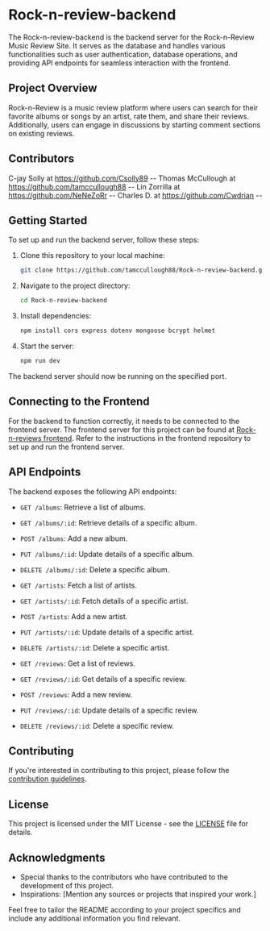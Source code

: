 
# Rock-n-review-backend

The Rock-n-review-backend is the backend server for the Rock-n-Review Music Review Site. It serves as the database and handles various functionalities such as user authentication, database operations, and providing API endpoints for seamless interaction with the frontend.

## Project Overview

Rock-n-Review is a music review platform where users can search for their favorite albums or songs by an artist, rate them, and share their reviews. Additionally, users can engage in discussions by starting comment sections on existing reviews.

## Contributors

C-jay Solly at https://github.com/Csolly89 --
Thomas McCullough at https://github.com/tamccullough88 --
Lin Zorrilla at https://github.com/NeNeZoRr --
Charles D. at https://github.com/Cwdrian --

## Getting Started

To set up and run the backend server, follow these steps:

1. Clone this repository to your local machine:

   ```bash
   git clone https://github.com/tamccullough88/Rock-n-review-backend.git
   ```

2. Navigate to the project directory:

   ```bash
   cd Rock-n-review-backend
   ```

3. Install dependencies:

   ```bash
   npm install cors express dotenv mongoose bcrypt helmet
   ```

4. Start the server:

   ```bash
   npm run dev
   ```

The backend server should now be running on the specified port.

## Connecting to the Frontend

For the backend to function correctly, it needs to be connected to the frontend server. The frontend server for this project can be found at [Rock-n-reviews frontend](https://github.com/NeNeZoRr/rock-n-reviews/). Refer to the instructions in the frontend repository to set up and run the frontend server.

## API Endpoints

The backend exposes the following API endpoints:

- `GET /albums`: Retrieve a list of albums.
- `GET /albums/:id`: Retrieve details of a specific album.
- `POST /albums`: Add a new album.
- `PUT /albums/:id`: Update details of a specific album.
- `DELETE /albums/:id`: Delete a specific album.

- `GET /artists`: Fetch a list of artists.
- `GET /artists/:id`: Fetch details of a specific artist.
- `POST /artists`: Add a new artist.
- `PUT /artists/:id`: Update details of a specific artist.
- `DELETE /artists/:id`: Delete a specific artist.

- `GET /reviews`: Get a list of reviews.
- `GET /reviews/:id`: Get details of a specific review.
- `POST /reviews`: Add a new review.
- `PUT /reviews/:id`: Update details of a specific review.
- `DELETE /reviews/:id`: Delete a specific review.

## Contributing

If you're interested in contributing to this project, please follow the [contribution guidelines](CONTRIBUTING.md).

## License

This project is licensed under the MIT License - see the [LICENSE](LICENSE) file for details.

## Acknowledgments

- Special thanks to the contributors who have contributed to the development of this project.
- Inspirations: [Mention any sources or projects that inspired your work.]

Feel free to tailor the README according to your project specifics and include any additional information you find relevant.
